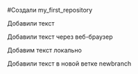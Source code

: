 #Создали my_first_repository

Добавили текст

Добавили текст через веб-браузер

Добавим текст локально

Добавили текст в новой ветке newbranch